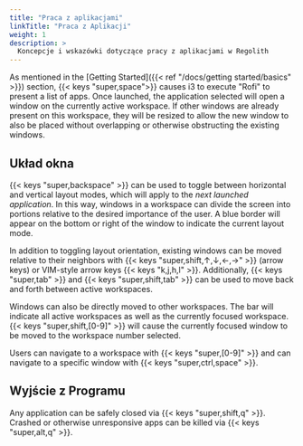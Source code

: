 ```yaml
---
title: "Praca z aplikacjami"
linkTitle: "Praca z Aplikacji"
weight: 1
description: >
  Koncepcje i wskazówki dotyczące pracy z aplikacjami w Regolith
---
```


As mentioned in the [Getting Started]({{< ref "/docs/getting started/basics" >}}) section, {{< keys "super,space">}} causes i3 to execute "Rofi" to present a list of apps. Once launched, the application selected will open a window on the currently active workspace. If other windows are already present on this workspace, they will be resized to allow the new window to also be placed without overlapping or otherwise obstructing the existing windows.

## Układ okna

{{< keys "super,backspace" >}} can be used to toggle between horizontal and vertical layout modes, which will apply to the _next launched application_. In this way, windows in a workspace can divide the screen into portions relative to the desired importance of the user. A blue border will appear on the bottom or right of the window to indicate the current layout mode.

In addition to toggling layout orientation, existing windows can be moved relative to their neighbors with {{< keys "super,shift,↑,↓,←,→" >}} (arrow keys) or VIM-style arrow keys {{< keys "k,j,h,l" >}}. Additionally, {{< keys "super,tab" >}} and {{< keys "super,shift,tab" >}} can be used to move back and forth between active workspaces.

Windows can also be directly moved to other workspaces. The bar will indicate all active workspaces as well as the currently focused workspace. {{< keys "super,shift,[0-9]" >}} will cause the currently focused window to be moved to the workspace number selected.

Users can navigate to a workspace with {{< keys "super,[0-9]" >}} and can navigate to a specific window with {{< keys "super,ctrl,space" >}}.

## Wyjście z Programu

Any application can be safely closed via {{< keys "super,shift,q" >}}. Crashed or otherwise unresponsive apps can be killed via {{< keys "super,alt,q" >}}.
